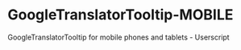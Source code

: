 # GoogleTranslatorTooltip-MOBILE
GoogleTranslatorTooltip for mobile phones and tablets - Userscript
